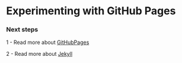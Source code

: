 # Experimenting with GitHub Pages

### Next steps

1 - Read more about [GitHubPages](https://docs.github.com/en/pages)

2 - Read more about [Jekyll](https://docs.github.com/en/pages/setting-up-a-github-pages-site-with-jekyll)
